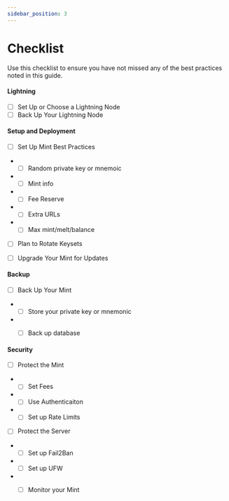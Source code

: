 ```yaml
---
sidebar_position: 3
---
```


# Checklist

Use this checklist to ensure you have not missed any of the best practices noted in this guide.

#### Lightning
- [ ] Set Up or Choose a Lightning Node 
- [ ] Back Up Your Lightning Node 

#### Setup and Deployment 
 
- [ ] Set Up Mint Best Practices 
* - [ ] Random private key or mnemoic
* - [ ] Mint info
* - [ ] Fee Reserve
* - [ ] Extra URLs
* - [ ] Max mint/melt/balance

- [ ] Plan to Rotate Keysets
- [ ] Upgrade Your Mint for Updates


#### Backup
- [ ] Back Up Your Mint
* - [ ] Store your private key or mnemonic
* - [ ] Back up database


#### Security

- [ ] Protect the Mint

* - [ ] Set Fees
* - [ ] Use Authenticaiton
* - [ ] Set up Rate Limits

- [ ] Protect the Server 
* - [ ] Set up Fail2Ban
* - [ ] Set up UFW
* - [ ] Monitor your Mint



